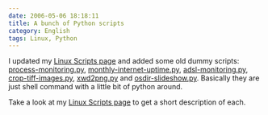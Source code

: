 ```yaml
---
date: 2006-05-06 18:18:11
title: A bunch of Python scripts
category: English
tags: Linux, Python
---
```


I updated my [Linux Scripts page](https://github.com/kdeldycke/scripts) and added some old dummy scripts: [process-monitoring.py](https://github.com/kdeldycke/scripts/blob/master/process-monitoring.py), [monthly-internet-uptime.py](https://github.com/kdeldycke/scripts/blob/master/monthly-internet-uptime.py), [adsl-monitoring.py](https://github.com/kdeldycke/scripts/blob/master/adsl-monitoring.py), [crop-tiff-images.py](https://github.com/kdeldycke/scripts/blob/master/crop-tiff-images.py), [xwd2png.py](https://github.com/kdeldycke/scripts/blob/master/xwd2png.py) and [osdir-slideshow.py](https://github.com/kdeldycke/scripts/blob/master/osdir-slideshow.py). Basically they are just shell command with a little bit of python around.

Take a look at my [Linux Scripts page](https://github.com/kdeldycke/scripts) to get a short description of each.
